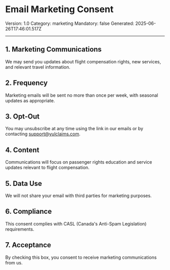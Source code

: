 # Email Marketing Consent
Version: 1.0
Category: marketing
Mandatory: false
Generated: 2025-06-26T17:46:01.517Z

---

## 1. Marketing Communications
We may send you updates about flight compensation rights, new services, and relevant travel information.

## 2. Frequency
Marketing emails will be sent no more than once per week, with seasonal updates as appropriate.

## 3. Opt-Out
You may unsubscribe at any time using the link in our emails or by contacting support@yulclaims.com.

## 4. Content
Communications will focus on passenger rights education and service updates relevant to flight compensation.

## 5. Data Use
We will not share your email with third parties for marketing purposes.

## 6. Compliance
This consent complies with CASL (Canada's Anti-Spam Legislation) requirements.

## 7. Acceptance
By checking this box, you consent to receive marketing communications from us.